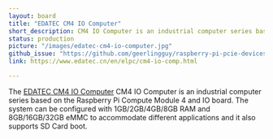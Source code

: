 ```yaml
---
layout: board
title: "EDATEC CM4 IO Computer"
short_description: CM4 IO Computer is an industrial computer series based on the Raspberry Pi Compute Module 4 and IO board. 
status: production
picture: "/images/edatec-cm4-io-computer.jpg"
github_issue: "https://github.com/geerlingguy/raspberry-pi-pcie-devices/issues/523"
link: https://www.edatec.cn/en/elpc/cm4-io-comp.html

---
```

The [EDATEC CM4 IO Computer](https://www.edatec.cn/en/elpc/cm4-io-comp.html) CM4 IO Computer is an industrial computer series based on the Raspberry Pi Compute Module 4 and IO board. The system can be configured with 1GB/2GB/4GB/8GB RAM and 8GB/16GB/32GB eMMC to accommodate different applications and it also supports SD Card boot.

